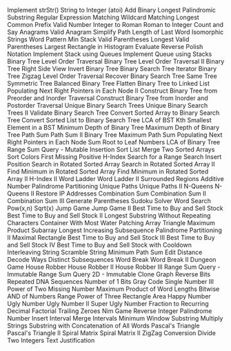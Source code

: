 Implement strStr()
String to Integer (atoi)
Add Binary
Longest Palindromic Substring
Regular Expression Matching
Wildcard Matching
Longest Common Prefix
Valid Number
Integer to Roman
Roman to Integer
Count and Say
Anagrams
Valid Anagram
Simplify Path
Length of Last Word
Isomorphic Strings
Word Pattern
Min Stack
Valid Parentheses
Longest Valid Parentheses
Largest Rectangle in Histogram
Evaluate Reverse Polish Notation
Implement Stack using Queues
Implement Queue using Stacks
Binary Tree Level Order Traversal
Binary Tree Level Order Traversal II
Binary Tree Right Side View
Invert Binary Tree
Binary Search Tree Iterator
Binary Tree Zigzag Level Order Traversal
Recover Binary Search Tree
Same Tree
Symmetric Tree
Balanced Binary Tree
Flatten Binary Tree to Linked List
Populating Next Right Pointers in Each Node II
Construct Binary Tree from Preorder and Inorder Traversal
Construct Binary Tree from Inorder and Postorder Traversal
Unique Binary Search Trees
Unique Binary Search Trees II
Validate Binary Search Tree
Convert Sorted Array to Binary Search Tree
Convert Sorted List to Binary Search Tree
LCA of BST
Kth Smallest Element in a BST
Minimum Depth of Binary Tree
Maximum Depth of Binary Tree
Path Sum
Path Sum II
Binary Tree Maximum Path Sum
Populating Next Right Pointers in Each Node
Sum Root to Leaf Numbers
LCA of Binary Tree
Range Sum Query - Mutable
Insertion Sort List
Merge Two Sorted Arrays
Sort Colors
First Missing Positive
H-Index
Search for a Range
Search Insert Position
Search in Rotated Sorted Array
Search in Rotated Sorted Array II
Find Minimum in Rotated Sorted Array
Find Minimum in Rotated Sorted Array II
H-Index II
Word Ladder
Word Ladder II
Surrounded Regions
Additive Number
Palindrome Partitioning
Unique Paths
Unique Paths II
N-Queens
N-Queens II
Restore IP Addresses
Combination Sum
Combination Sum II
Combination Sum III
Generate Parentheses
Sudoku Solver
Word Search
Pow(x,n)
Sqrt(x)
Jump Game
Jump Game II
Best Time to Buy and Sell Stock
Best Time to Buy and Sell Stock II
Longest Substring Without Repeating Characters
Container With Most Water
Patching Array
Triangle
Maximum Product Subarray
Longest Increasing Subsequence
Palindrome Partitioning II
Maximal Rectangle
Best Time to Buy and Sell Stock III
Best Time to Buy and Sell Stock IV
Best Time to Buy and Sell Stock with Cooldown
Interleaving String
Scramble String
Minimum Path Sum
Edit Distance
Decode Ways
Distinct Subsequences
Word Break
Word Break II
Dungeon Game
House Robber
House Robber II
House Robber III
Range Sum Query - Immutable
Range Sum Query 2D - Immutable
Clone Graph
Reverse Bits
Repeated DNA Sequences
Number of 1 Bits
Gray Code
Single Number III
Power of Two
Missing Number
Maximum Product of Word Lengths
Bitwise AND of Numbers Range
Power of Three
Rectangle Area
Happy Number
Ugly Number
Ugly Number II
Super Ugly Number
Fraction to Recurring Decimal
Factorial Trailing Zeroes
Nim Game
Reverse Integer
Palindrome Number
Insert Interval
Merge Intervals
Minimum Window Substring
Multiply Strings
Substring with Concatenation of All Words
Pascal's Triangle
Pascal's Triangle II
Spiral Matrix
Spiral Matrix II
ZigZag Conversion
Divide Two Integers
Text Justification